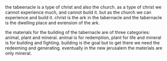 the tabeenacle is a type of christ and also the church. as a type of christ we
cannot experience much, and cannot build it. but as the church we can experience
and build it. christ is the ark in the tabernacle and the tabernacle is the dwelling place
and exrension of the ark.

the materials for the building of the tabernacle are of three categories: animal,
plant and mineral. animal is for redemption, plant for life and mineral is for building
and fighting. building is the goal but to get there we need the redeeming and generating.
eventually in the new jerusalem the materials are only mineral.
